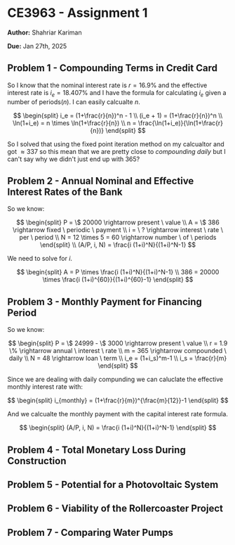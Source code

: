 # CE3963 - Assignment 1

**Author:** Shahriar Kariman

**Due:** Jan 27th, 2025

## Problem 1 - Compounding Terms in Credit Card

So I know that the nominal interest rate is $r = 16.9\%$ and the effective interest rate is $i_e = 18.407\%$ and I have the formula for calculating $i_e$ given a number of periods($n$). I can easily calcualte $n$.

$$
\begin{split}
  i_e = (1+\frac{r}{n})^n - 1
  \\
  (i_e + 1) = (1+\frac{r}{n})^n
  \\
  \ln(1+i_e) = n \times \ln(1+\frac{r}{n})
  \\
  n = \frac{\ln(1+i_e)}{\ln(1+\frac{r}{n})}
\end{split}
$$

So I solved that using the fixed point iteration method on my calcualtor and got $\approx 337$ so this mean that we are pretty close to *compounding daily* but I can't say why we didn't just end up with $365$?

## Problem 2 - Annual Nominal and Effective Interest Rates of the Bank

So we know:

$$
\begin{split}
  P = \$ 20000 \rightarrow present \ value
  \\
  A = \$ 386 \rightarrow fixed \ periodic \ payment
  \\
  i = \ ? \rightarrow interest \ rate \ per \ period
  \\
  N = 12 \times 5 = 60 \rightarrow number \ of \ periods
  \end{split}
  \\
  (A/P, i, N) = \frac{i (1+i)^N}{(1+i)^N-1}
$$

We need to solve for $i$.

$$
  \begin{split}
  A = P \times \frac{i (1+i)^N}{(1+i)^N-1}
  \\
  386 = 20000 \times \frac{i (1+i)^{60}}{(1+i)^{60}-1}
\end{split}
$$

## Problem 3 - Monthly Payment for Financing Period

So we know:

$$
\begin{split}
  P = \$ 24999 - \$ 3000 \rightarrow present \ value
  \\
  r = 1.9 \% \rightarrow annual \ interest \ rate
  \\
  m = 365 \rightarrow compounded \ daily
  \\
  N = 48 \rightarrow loan \ term
  \\
  i_e = (1+i_s)^m-1
  \\
  i_s = \frac{r}{m}
\end{split}
$$

Since we are dealing with daily compunding we can caluclate the effective monthly interest rate with:

$$
\begin{split}
  i_{monthly} = (1+\frac{r}{m})^{\frac{m}{12}}-1
\end{split}
$$

And we calcualte the monthly payment with the capital interest rate formula.

$$
\begin{split}
  (A/P, i, N) = \frac{i (1+i)^N}{(1+i)^N-1}
\end{split}
$$

## Problem 4 - Total Monetary Loss During Construction

## Problem 5 - Potential for a Photovoltaic System

## Problem 6 - Viability of the Rollercoaster Project

## Problem 7 - Comparing Water Pumps
